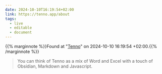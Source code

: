 ```yaml
---
date: 2024-10-10T16:19:54+02:00
link: https://tenno.app/about
tags:
  - live
  - editable
  - document
---
```

{{% marginnote %}}Found at "[Tenno](https://web.archive.org/web/20241010161954/https://tenno.app/about)" on 2024-10-10 16:19:54 +02:00.{{% /marginnote %}}

> You can think of Tenno as a mix of Word and Excel with a touch of Obsidian, Markdown and Javascript.